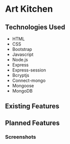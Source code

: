 # Art Kitchen

## Technologies Used
* HTML
* CSS
* Bootstrap
* Javascript
* Node.js
* Express
* Express-session
* Bcryptjs
* Connect-mongo
* Mongoose
* MongoDB

## Existing Features

## Planned Features

### Screenshots